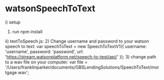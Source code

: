 # watsonSpeechToText
i) setup

1) run npm install



ii) textToSpeech.js:
2) Change username and password to your watson speech to text:
var speechToText = new SpeechToTextV1({
	username: 'username',
	password: 'password',
	url: 'https://stream.watsonplatform.net/speech-to-text/api/'
});
3) change path to a wav file on your computer:
var file = '/Users/franklinparker/documents/GBSLendingSolutions/SpeechToText/mortgage.wav';
